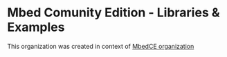  # Mbed Comunity Edition - Libraries & Examples
 This organization was created in context of [MbedCE organization](https://github.com/mbed-ce)

